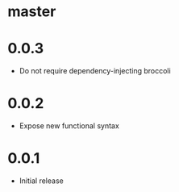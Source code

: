 # master

# 0.0.3

* Do not require dependency-injecting broccoli

# 0.0.2

* Expose new functional syntax

# 0.0.1

* Initial release
